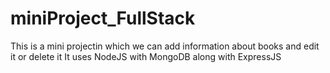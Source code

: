 # miniProject_FullStack
 This is a mini projectin which we can add information about books and edit it or delete it
 It uses NodeJS with MongoDB along with ExpressJS
